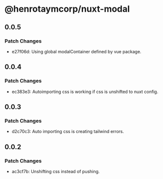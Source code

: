 # @henrotaymcorp/nuxt-modal

## 0.0.5

### Patch Changes

- e27f06d: Using global modalContainer defined by vue package.

## 0.0.4

### Patch Changes

- ec383e3: Autoimporting css is working if css is unshifted to nuxt config.

## 0.0.3

### Patch Changes

- d2c70c3: Auto importing css is creating tailwind errors.

## 0.0.2

### Patch Changes

- ac3cf7b: Unshifting css instead of pushing.
